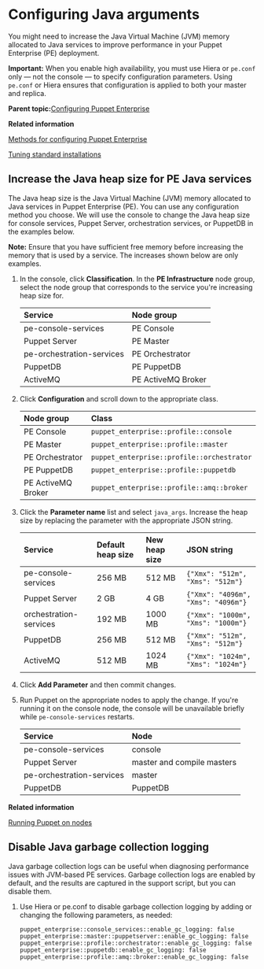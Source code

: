 # Configuring Java arguments

You might need to increase the Java Virtual Machine \(JVM\) memory allocated to Java services to improve performance in your Puppet Enterprise \(PE\) deployment.

**Important:** When you enable high availability, you must use Hiera or `pe.conf` only — not the console — to specify configuration parameters. Using `pe.conf` or Hiera ensures that configuration is applied to both your master and replica.

**Parent topic:**[Configuring Puppet Enterprise](configuring_pe.md)

**Related information**  


[Methods for configuring Puppet Enterprise](config_intro.md#)

[Tuning standard installations](tuning_monolithic.md#)

## Increase the Java heap size for PE Java services

The Java heap size is the Java Virtual Machine \(JVM\) memory allocated to Java services in Puppet Enterprise \(PE\). You can use any configuration method you choose. We will use the console to change the Java heap size for console services, Puppet Server, orchestration services, or PuppetDB in the examples below.

**Note:** Ensure that you have sufficient free memory before increasing the memory that is used by a service. The increases shown below are only examples.

1.  In the console, click **Classification**. In the **PE Infrastructure** node group, select the node group that corresponds to the service you're increasing heap size for.

    |Service|Node group|
    |:------|:---------|
    |pe-console-services|PE Console|
    |Puppet Server|PE Master|
    |pe-orchestration-services|PE Orchestrator|
    |PuppetDB|PE PuppetDB|
    |ActiveMQ|PE ActiveMQ Broker|

2.  Click **Configuration** and scroll down to the appropriate class.

    |Node group|Class|
    |:---------|:----|
    |PE Console|`puppet_enterprise::profile::console`|
    |PE Master|`puppet_enterprise::profile::master`|
    |PE Orchestrator|`puppet_enterprise::profile::orchestrator`|
    |PE PuppetDB|`puppet_enterprise::profile::puppetdb`|
    |PE ActiveMQ Broker|`puppet_enterprise::profile::amq::broker`|

3.  Click the **Parameter name** list and select `java_args`. Increase the heap size by replacing the parameter with the appropriate JSON string.

    |Service|Default heap size|New heap size|JSON string|
    |:------|:----------------|:------------|:----------|
    |pe-console-services|256 MB|512 MB|`{"Xmx": "512m", "Xms": "512m"}`|
    |Puppet Server|2 GB|4 GB|`{"Xmx": "4096m", "Xms": "4096m"}`|
    |orchestration-services|192 MB|1000 MB|`{"Xmx": "1000m", "Xms": "1000m"}`|
    |PuppetDB|256 MB|512 MB|`{"Xmx": "512m", "Xms": "512m"}`|
    |ActiveMQ|512 MB|1024 MB|`{"Xmx": "1024m", "Xms": "1024m"}`|

4.  Click **Add Parameter** and then commit changes.

5.  Run Puppet on the appropriate nodes to apply the change. If you're running it on the console node, the console will be unavailable briefly while `pe-console-services` restarts.

    |Service|Node|
    |:------|:---|
    |pe-console-services|console|
    |Puppet Server|master and compile masters|
    |pe-orchestration-services|master|
    |PuppetDB|PuppetDB|


**Related information**  


[Running Puppet on nodes](run_puppet_on_nodes.md#)

## Disable Java garbage collection logging

Java garbage collection logs can be useful when diagnosing performance issues with JVM-based PE services. Garbage collection logs are enabled by default, and the results are captured in the support script, but you can disable them.

1.  Use Hiera or pe.conf to disable garbage collection logging by adding or changing the following parameters, as needed:

    ```
    puppet_enterprise::console_services::enable_gc_logging: false
    puppet_enterprise::master::puppetserver::enable_gc_logging: false
    puppet_enterprise::profile::orchestrator::enable_gc_logging: false
    puppet_enterprise::puppetdb::enable_gc_logging: false
    puppet_enterprise::profile::amq::broker::enable_gc_logging: false
    ```


